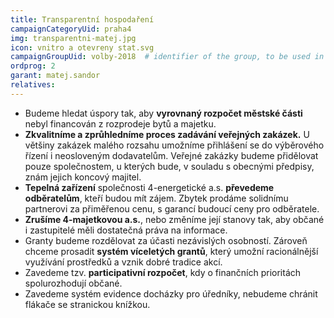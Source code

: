 ```yaml
---
title: Transparentní hospodaření
campaignCategoryUid: praha4
img: transparentni-matej.jpg
icon: vnitro a otevreny stat.svg
campaignGroupUid: volby-2018  # identifier of the group, to be used in program point
ordprog: 2
garant: matej.sandor
relatives:
---
```


* Budeme hledat úspory tak, aby **vyrovnaný rozpočet městské části** nebyl financován z rozprodeje bytů a majetku. 
* **Zkvalitníme a zprůhledníme proces zadávání veřejných zakázek.** U většiny zakázek malého rozsahu umožníme přihlášení se do výběrového řízení i neosloveným dodavatelům. Veřejné zakázky budeme přidělovat pouze společnostem, u kterých bude, v souladu s obecnými předpisy, znám jejich koncový majitel. 
* **Tepelná zařízení** společnosti 4-energetické a.s. **převedeme odběratelům**, kteří budou mít zájem. Zbytek prodáme solidnímu partnerovi za přiměřenou cenu, s garancí budoucí ceny pro odběratele.  
* **Zrušíme 4-majetkovou a.s.**, nebo změníme její stanovy tak, aby občané i zastupitelé měli dostatečná práva na informace.
* Granty budeme rozdělovat za účasti nezávislých osobností. Zároveň chceme prosadit **systém víceletých grantů**, který umožní racionálnější využívání prostředků a vznik dobré tradice akcí.
* Zavedeme tzv. **participativní rozpočet**, kdy o finančních prioritách spolurozhodují občané.
* Zavedeme systém evidence docházky pro úředníky, nebudeme chránit flákače se stranickou knížkou.

